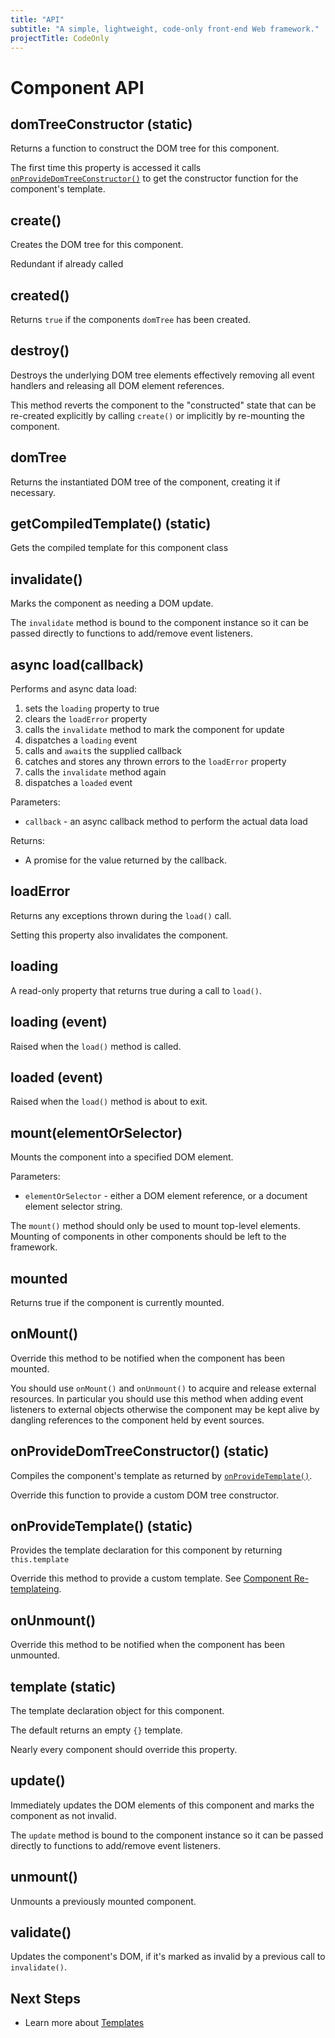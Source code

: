 ```yaml
---
title: "API"
subtitle: "A simple, lightweight, code-only front-end Web framework."
projectTitle: CodeOnly
---
```

# Component API



## domTreeConstructor (static)

Returns a function to construct the DOM tree for this component.

<div class="tip">

The first time this property is accessed it calls [`onProvideDomTreeConstructor()`](#onprovidedomtreeconstructor-static)
to get the constructor function for the component's template.

</div>



## create()

Creates the DOM tree for this component.

Redundant if already called



## created()

Returns `true` if the components `domTree` has been created.



## destroy()

Destroys the underlying DOM tree elements effectively  removing 
all event handlers and releasing all DOM element references.

This method reverts the component to the "constructed" state that can
be re-created explicitly by calling `create()` or implicitly by
re-mounting the component.



## domTree

Returns the instantiated DOM tree of the component, creating
it if necessary.



## getCompiledTemplate() (static)

Gets the compiled template for this component class



## invalidate()

Marks the component as needing a DOM update.

<div info="tip">

The `invalidate` method is bound to the component instance
so it can be passed directly to functions to add/remove event listeners.

</div>



## async load(callback)

Performs and async data load:

1. sets the `loading` property to true 
2. clears the `loadError` property
3. calls the `invalidate` method to mark the component for update
4. dispatches a `loading` event
5. calls and `await`s the supplied callback
6. catches and stores any thrown errors to the `loadError` property
7. calls the `invalidate` method again
8. dispatches a `loaded` event

Parameters:

* `callback` - an async callback method to perform the actual data load

Returns:

* A promise for the value returned by the callback.



## loadError

Returns any exceptions thrown during the `load()` call.

Setting this property also invalidates the component.



## loading

A read-only property that returns true during a call to `load()`.



## loading (event)

Raised when the `load()` method is called.



## loaded (event)

Raised when the `load()` method is about to exit.



## mount(elementOrSelector)

Mounts the component into a specified DOM element.

Parameters:

* `elementOrSelector` - either a DOM element reference, or a document element 
  selector string.

The `mount()` method should only be used to mount top-level elements.  Mounting
of components in other components should be left to the framework.


## mounted

Returns true if the component is currently mounted.



## onMount()

Override this method to be notified when the component has been mounted.

You should use `onMount()` and `onUnmount()` to acquire and release external
resources.  In particular you should use this method when adding event listeners
to external objects otherwise the component may be kept alive by dangling 
references to the component held by event sources.

## onProvideDomTreeConstructor() (static)

Compiles the component's template as returned by [`onProvideTemplate()`](#onprovidetemplate-static).

<div class="tip">

Override this function to provide a custom DOM tree constructor.

</div>



## onProvideTemplate() (static)

Provides the template declaration for this component by returning `this.template`

<div class="tip">

Override this method to provide a custom template.  See 
[Component Re-templateing](componentsAdvanced#component-re-templating).

</div>



## onUnmount()

Override this method to be notified when the component has been unmounted.



## template (static)

The template declaration object for this component.

The default returns an empty `{}` template.

Nearly every component should override this property.



## update()

Immediately updates the DOM elements of this component and
marks the component as not invalid.

<div info="tip">

The `update` method is bound to the component instance
so it can be passed directly to functions to add/remove event listeners.

</div>



## unmount()

Unmounts a previously mounted component.



## validate()

Updates the component's DOM, if it's marked as invalid by 
a previous call to `invalidate()`.



## Next Steps

* Learn more about [Templates](templates)


